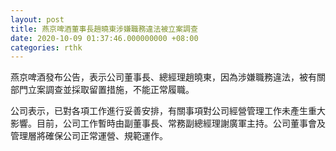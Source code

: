 ```yaml
---
layout: post
title: 燕京啤酒董事長趙曉東涉嫌職務違法被立案調查
date: 2020-10-09 01:37:46.000000000 +08:00
categories: rthk
---
```


燕京啤酒發布公告，表示公司董事長、總經理趙曉東，因為涉嫌職務違法，被有關部門立案調查並採取留置措施，不能正常履職。

公司表示，已對各項工作進行妥善安排，有關事項對公司經營管理工作未產生重大影響。目前，公司工作暫時由副董事長、常務副總經理謝廣軍主持。公司董事會及管理層將確保公司正常運營、規範運作。
